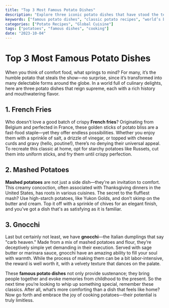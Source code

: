 ```yaml
---
title: "Top 3 Most Famous Potato Dishes"
description: "Explore three iconic potato dishes that have stood the test of time and cultures. Learn how to recreate these culinary masterpieces at home."
keywords: ["famous potato dishes", "classic potato recipes", "world’s best potato foods"]
categories: ["Potato Recipes", "Global Cuisine"]
tags: ["potatoes", "famous dishes", "cooking"]
date: "2023-10-04"
---
```


# Top 3 Most Famous Potato Dishes

When you think of comfort food, what springs to mind? For many, it’s the humble potato that steals the show—no surprise, since it’s transformed into many delectable forms around the globe. In a world full of culinary delights, here are three potato dishes that reign supreme, each with a rich history and mouthwatering flavor.

## 1. French Fries

Who doesn’t love a good batch of crispy **French fries**? Originating from Belgium and perfected in France, these golden sticks of potato bliss are a fast-food staple—yet they offer endless possibilities. Whether you enjoy them with a sprinkle of salt, a drizzle of vinegar, or topped with cheese curds and gravy (hello, poutine!), there’s no denying their universal appeal. To recreate this classic at home, opt for starchy potatoes like Russets, cut them into uniform sticks, and fry them until crispy perfection.

## 2. Mashed Potatoes

**Mashed potatoes** are not just a side dish—they're an invitation to comfort. This creamy concoction, often associated with Thanksgiving dinners in the United States, has roots in various cuisines. The secret to the fluffiest mash? Use high-starch potatoes, like Yukon Golds, and don’t skimp on the butter and cream. Top it off with a sprinkle of chives for an elegant finish, and you've got a dish that's as satisfying as it is familiar.

## 3. Gnocchi

Last but certainly not least, we have **gnocchi**—the Italian dumplings that say "carb heaven." Made from a mix of mashed potatoes and flour, they’re deceptively simple yet demanding in their execution. Served with sage butter or marinara sauce, gnocchi have an amazing ability to fill your soul with warmth. While the process of making them can be a bit labor-intensive, the reward is well worth it, with a velvety texture that dances on the palate.

These **famous potato dishes** not only provide sustenance; they bring people together and evoke memories from childhood to the present. So the next time you’re looking to whip up something special, remember these classics. After all, what’s more comforting than a dish that feels like home? Now go forth and embrace the joy of cooking potatoes—their potential is truly limitless.